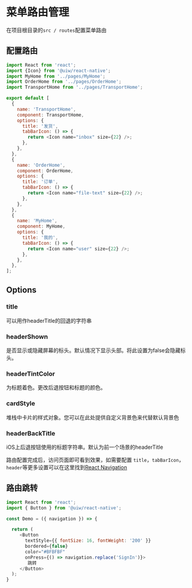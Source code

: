# 菜单路由管理

在项目根目录的`src / routes`配置菜单路由
## 配置路由

```js
import React from 'react';
import {Icon} from '@uiw/react-native';
import MyHome from '../pages/MyHome';
import OrderHome from '../pages/OrderHome';
import TransportHome from '../pages/TransportHome';

export default [
  {
    name: 'TransportHome',
    component: TransportHome,
    options: {
      title: '发货',
      tabBarIcon: () => {
        return <Icon name="inbox" size={22} />;
      },
    },
  },
  {
    name: 'OrderHome',
    component: OrderHome,
    options: {
      title: '订单',
      tabBarIcon: () => {
        return <Icon name="file-text" size={22} />;
      },
    },
  },
  {
    name: 'MyHome',
    component: MyHome,
    options: {
      title: '我的',
      tabBarIcon: () => {
        return <Icon name="user" size={22} />;
      },
    },
  },
];

```


## Options

### title

可以用作headerTitle的回退的字符串

### headerShown

 是否显示或隐藏屏幕的标头。默认情况下显示头部。将此设置为false会隐藏标头。

### headerTintColor

为标题着色。更改后退按钮和标题的颜色。

### cardStyle

堆栈中卡片的样式对象。您可以在此处提供自定义背景色来代替默认背景色

### headerBackTitle

iOS上后退按钮使用的标题字符串。默认为前一个场景的headerTitle

路由配置完成后，访问页面即可看到效果，如需要配置 `title`，`tabBarIcon`，`header`等更多设置可以在这里找到[React Navigation](https://reactnavigation.org/docs/stack-navigator/)

## 路由跳转

```js
import React from 'react';
import { Button } from '@uiw/react-native';

const Demo = ({ navigation }) => {

  return (
     <Button
       textStyle={{ fontSize: 16, fontWeight: '200' }}
       bordered={false}
       color="#BFBFBF"
       onPress={() => navigation.replace('SignIn')}>
        跳转
     </Button>
  );
}

```


